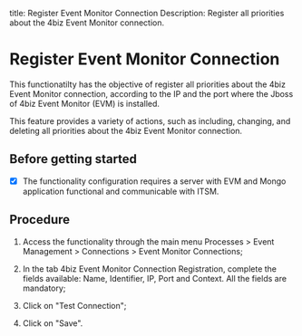 title: Register Event Monitor Connection
Description: Register all priorities about the 4biz Event Monitor connection.
# Register Event Monitor Connection

This functionatilty has the objective of register all priorities about the
4biz Event Monitor connection, according to the IP and the port where the
Jboss of 4biz Event Monitor (EVM) is installed.

This feature provides a variety of actions, such as including, changing, and
deleting all priorities about the 4biz Event Monitor connection.

Before getting started
--------------------------

- [x] The functionality configuration requires a server with EVM and Mongo application
functional and communicable with ITSM.

Procedure
-------------

1.  Access the functionality through the main menu Processes \> Event Management
    \> Connections \> Event Monitor Connections;

2.  In the tab 4biz Event Monitor Connection Registration, complete the
    fields available: Name, Identifier, IP, Port and Context. All the fields
    are mandatory;

3.  Click on "Test Connection";

4.  Click on "Save".
